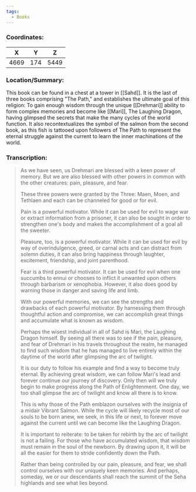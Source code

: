 ```yaml
---
tags:
  - Books
---
```


### Coordinates:
| **X** | **Y**| **Z** |
|:-----:|:----:|:-----:|
|4669  |174   |5449  |

### Location/Summary:
This book can be found in a chest at a tower in [[Sahd]]. It is the last of three books comprising "The Path," and establishes the ultimate goal of this religion: To gain enough wisdom through the unique [[Drehmari]] ability to form complex memories and become like [[Mari]], The Laughing Dragon, having glimpsed the secrets that make the many cycles of the world function. It also recontextualizes the symbol of the salmon from the second book, as this fish is tattooed upon followers of The Path to represent the eternal struggle against the current to learn the inner machinations of the world.

### Transcription:
> As we have seen, us Drehmari are blessed with a keen power of memory. But we are also blessed with other powers in common with the other creatures: pain, pleasure, and fear.
>
> These three powers were granted by the Three: Maen, Moen, and Tethlaen and each can be channeled for good or for evil.
>
> Pain is a powerful motivator. While it can be used for evil to wage war or extract information from a prisoner, it can also be sought in order to strengthen one's body and makes the accomplishment of a goal all the sweeter.
>
> Pleasure, too, is a powerful motivator. While it can be used for evil by way of overindulgence, greed, or carnal acts and can distract from solemn duties, it can also bring happiness through laughter, excitement, friendship, and joint parenthood.
>
> Fear is a third powerful motivator. It can be used for evil when one succumbs to ennui or chooses to inflict it unwanted upon others through barbarism or xenophobia. However, it also does good by warning those in danger and saving life and limb.
>
> With our powerful memories, we can see the strengths and drawbacks of each powerful motivator. By harnessing them through thoughtful action and compromise, we can accomplish great things and accumulate what is known as wisdom.
>
> Perhaps the wisest individual in all of Sahd is Mari, the Laughing Dragon himself. By seeing all there was to see if the pain, pleasure, and fear of Drehmari in his travels throughout the realm, he managed to find such wisdom that he has managed to live entirely within the daytime of the world after glimpsing the arc of twilight.
>
> It is our duty to follow his example and find a way to become truly eternal. By achieving great wisdom, we can follow Mari's lead and forever continue our journey of discovery. Only then will we truly
begin to make progress along the Path of Enlightenment. One day, we too shall glimpse the arc of twilight and know all there is to know.
>
> This is why those of the Path emblazon ourselves with the insignia of a midair Vibrant Salmon. While the cycle will likely recycle most of our souls to be born anew, we seek, in this life or next, to forever move against the current until we can become like the Laughing Dragon.
>
> It is important to reiterate: to be taken for rebirth by the arc of twilight is not a failing. For those who have accumulated wisdom, that wisdom must remain in the soul of the newborn. By drawing upon it, it will be all the easier for them to stride confidently down the Path.
>
> Rather than being controlled by our pain, pleasure, and fear, we shall control ourselves with our uniquely keen memories. And perhaps, someday, we or our descendants shall reach the summit of the Seha highlands and see what lies beyond.

